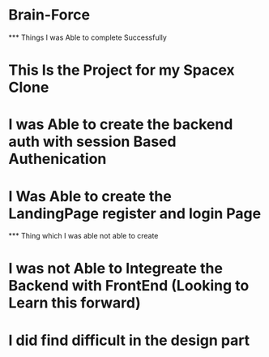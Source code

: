 # Brain-Force

*** Things I was Able to complete Successfully
# This Is the Project for my Spacex Clone
# I was Able to create the backend auth with session Based Authenication 
# I Was Able to create the LandingPage register and login Page



*** Thing which I was able not able to create 
# I was not Able to Integreate the Backend with FrontEnd (Looking to Learn this forward)
# I did find difficult in the design part
